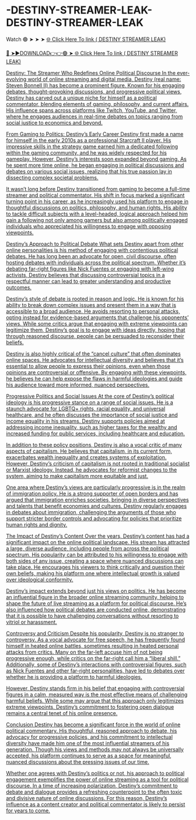 # -DESTINY-STREAMER-LEAK-DESTINY-STREAMER-LEAK
Watch 🟢 ➤ ➤ ➤ <a href="https://vixeln.cfd/DESTINY-STREAMER-LEAK"> 🌐 Click Here To link ( DESTINY STREAMER LEAK) 

🔴 ➤►DOWNLOAD👉👉🟢 ➤<a href="https://vixeln.cfd/DESTINY-STREAMER-LEAK"> 🌐 Click Here To link ( DESTINY STREAMER LEAK)

Destiny: The Streamer Who Redefines Online Political Discourse
In the ever-evolving world of online streaming and digital media, Destiny (real name: Steven Bonnell II) has become a prominent figure. Known for his engaging debates, thought-provoking discussions, and progressive political views, Destiny has carved out a unique niche for himself as a political commentator, blending elements of gaming, philosophy, and current affairs. His influence spans across platforms like Twitch, YouTube, and Twitter, where he engages audiences in real-time debates on topics ranging from social justice to economics and beyond.

From Gaming to Politics: Destiny’s Early Career
Destiny first made a name for himself in the early 2010s as a professional Starcraft II player. His impressive skills in the strategy game earned him a dedicated following within the gaming community, and he was widely respected for his gameplay. However, Destiny’s interests soon expanded beyond gaming. As he spent more time online, he began engaging in political discussions and debates on various social issues, realizing that his true passion lay in dissecting complex societal problems.

It wasn’t long before Destiny transitioned from gaming to become a full-time streamer and political commentator. His shift in focus marked a significant turning point in his career, as he increasingly used his platform to engage in thoughtful discussions on politics, philosophy, and human rights. His ability to tackle difficult subjects with a level-headed, logical approach helped him gain a following not only among gamers but also among politically engaged individuals who appreciated his willingness to engage with opposing viewpoints.

Destiny’s Approach to Political Debate
What sets Destiny apart from other online personalities is his method of engaging with contentious political debates. He has long been an advocate for open, civil discourse, often hosting debates with individuals across the political spectrum. Whether it’s debating far-right figures like Nick Fuentes or engaging with left-wing activists, Destiny believes that discussing controversial topics in a respectful manner can lead to greater understanding and productive outcomes.

Destiny’s style of debate is rooted in reason and logic. He is known for his ability to break down complex issues and present them in a way that is accessible to a broad audience. He avoids resorting to personal attacks, opting instead for evidence-based arguments that challenge his opponents’ views. While some critics argue that engaging with extreme viewpoints can legitimize them, Destiny’s goal is to engage with ideas directly, hoping that through reasoned discourse, people can be persuaded to reconsider their beliefs.

Destiny is also highly critical of the “cancel culture” that often dominates online spaces. He advocates for intellectual diversity and believes that it’s essential to allow people to express their opinions, even when those opinions are controversial or offensive. By engaging with these viewpoints, he believes he can help expose the flaws in harmful ideologies and guide his audience toward more informed, nuanced perspectives.

Progressive Politics and Social Issues
At the core of Destiny’s political ideology is his progressive stance on a range of social issues. He is a staunch advocate for LGBTQ+ rights, racial equality, and universal healthcare, and he often discusses the importance of social justice and income equality in his streams. Destiny supports policies aimed at addressing income inequality, such as higher taxes for the wealthy and increased funding for public services, including healthcare and education.

In addition to these policy positions, Destiny is also a vocal critic of many aspects of capitalism. He believes that capitalism, in its current form, exacerbates wealth inequality and creates systems of exploitation. However, Destiny’s criticism of capitalism is not rooted in traditional socialist or Marxist ideology. Instead, he advocates for reformist changes to the system, aiming to make capitalism more equitable and just.

One area where Destiny’s views are particularly progressive is in the realm of immigration policy. He is a strong supporter of open borders and has argued that immigration enriches societies, bringing in diverse perspectives and talents that benefit economies and cultures. Destiny regularly engages in debates about immigration, challenging the arguments of those who support stricter border controls and advocating for policies that prioritize human rights and dignity.

The Impact of Destiny’s Content
Over the years, Destiny’s content has had a significant impact on the online political landscape. His stream has attracted a large, diverse audience, including people from across the political spectrum. His popularity can be attributed to his willingness to engage with both sides of any issue, creating a space where nuanced discussions can take place. He encourages his viewers to think critically and question their own beliefs, making his platform one where intellectual growth is valued over ideological conformity.

Destiny’s impact extends beyond just his views on politics. He has become an influential figure in the broader online streaming community, helping to shape the future of live streaming as a platform for political discourse. He’s also influenced how political debates are conducted online, demonstrating that it is possible to have challenging conversations without resorting to vitriol or harassment.

Controversy and Criticism
Despite his popularity, Destiny is no stranger to controversy. As a vocal advocate for free speech, he has frequently found himself in heated online battles, sometimes resulting in heated personal attacks from critics. Many on the far-left accuse him of not being progressive enough, while critics on the far-right call him a “liberal shill.” Additionally, some of Destiny’s interactions with controversial figures, such as Nick Fuentes and other far-right personalities, have led to debates over whether he is providing a platform to harmful ideologies.

However, Destiny stands firm in his belief that engaging with controversial figures in a calm, measured way is the most effective means of challenging harmful beliefs. While some may argue that this approach only legitimizes extreme viewpoints, Destiny’s commitment to fostering open dialogue remains a central tenet of his online presence.

Conclusion
Destiny has become a significant force in the world of online political commentary. His thoughtful, reasoned approach to debate, his advocacy for progressive policies, and his commitment to intellectual diversity have made him one of the most influential streamers of his generation. Though his views and methods may not always be universally accepted, his platform continues to serve as a space for meaningful, nuanced discussions about the pressing issues of our time.

Whether one agrees with Destiny’s politics or not, his approach to political engagement exemplifies the power of online streaming as a tool for political discourse. In a time of increasing polarization, Destiny’s commitment to debate and dialogue provides a refreshing counterpoint to the often toxic and divisive nature of online discussions. For this reason, Destiny’s influence as a content creator and political commentator is likely to persist for years to come.



